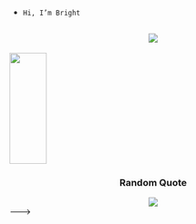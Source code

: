 -     Hi, I’m Bright
<!--- -     Email:bryte490@gmail.com--->

<h2 dir="auto" align="center">
  <a href="mailto:bryte490@gmail.com">
    <img src="https://img.shields.io/badge/bryte490%40gmail.com-blue?style=plastic&logo=gmail&logoColor=white&color=blue&link=mailto:bryte490@gmail.com"/>
  </a>
</h2>

<!---<div align="center">
  <!--<h3> 📊 GitHub Stats: </h3>-->
  <img width="36%" height="195px" src="https://github-readme-stats.vercel.app/api/top-langs/?username=Bryteog&theme=nord&hide_border=false&include_all_commits=false&count_private=false&layout=compact">
</div>



<div align="center">
  <h3>Random Quote</h3>
  <img src="https://quotes-github-readme.vercel.app/api?type=horizontal&theme=nord">
</div>--->

<!---
Bryteog/Bryteog is a ✨ special ✨ repository because its `README.md` (this file) appears on your GitHub profile.
You can click the Preview link to take a look at your changes.
--->
